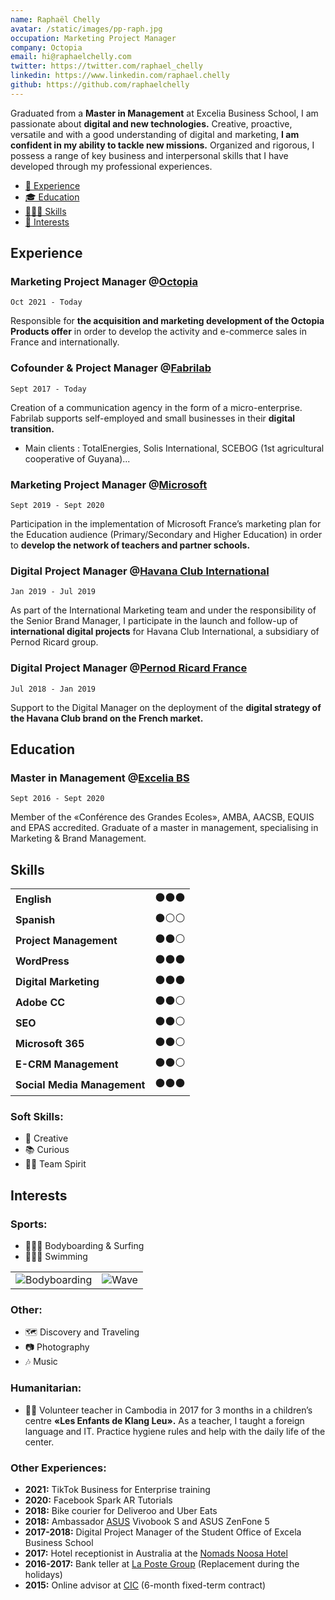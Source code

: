 ```yaml
---
name: Raphaël Chelly
avatar: /static/images/pp-raph.jpg
occupation: Marketing Project Manager
company: Octopia
email: hi@raphaelchelly.com
twitter: https://twitter.com/raphael_chelly
linkedin: https://www.linkedin.com/raphael.chelly
github: https://github.com/raphaelchelly
---
```


Graduated from a **Master in Management** at Excelia Business School, I am passionate about **digital and new technologies.** Creative, proactive, versatile and with a good understanding of digital and marketing, **I am confident in my ability to tackle new missions.** Organized and rigorous, I possess a range of key business and interpersonal skills that I have developed through my professional experiences.

- [💼 Experience](#experience)
- [🎓 Education](#education)
- [🤹🏼‍♂️ Skills](#skills)
- [🏐 Interests](#interests)

## Experience

### Marketing Project Manager @**[Octopia](https://octopia.com)**

`Oct 2021 - Today`

Responsible for **the acquisition and marketing development of the Octopia Products offer** in order to develop the activity and e-commerce sales in France and internationally.

### Cofounder & Project Manager @[Fabrilab](https://fabrilab.net)

`Sept 2017 - Today`

Creation of a communication agency in the form of a micro-enterprise. Fabrilab supports self-employed and small businesses in their **digital transition.**

- Main clients : TotalEnergies, Solis International, SCEBOG (1st agricultural cooperative of Guyana)...

### Marketing Project Manager @[Microsoft](https://microsoft.net)

`Sept 2019 - Sept 2020`

Participation in the implementation of Microsoft France’s marketing plan for the Education audience (Primary/Secondary and Higher Education) in order to **develop the network of teachers and partner schools.**

### Digital Project Manager @[Havana Club International](https://havana-club.com)

`Jan 2019 - Jul 2019`

As part of the International Marketing team and under the responsibility of the Senior Brand Manager, I participate in the launch and follow-up of **international digital projects** for Havana Club International, a subsidiary of Pernod Ricard group.

### Digital Project Manager @[Pernod Ricard France](https://www.pernod-ricard.com/fr/nos-marches/france)

`Jul 2018 - Jan 2019`

Support to the Digital Manager on the deployment of the **digital strategy of the Havana Club brand on the French market.**

## Education

### Master in Management @[Excelia BS](https://www.excelia-group.com)

`Sept 2016 - Sept 2020`

Member of the «Conférence des Grandes Ecoles», AMBA, AACSB, EQUIS and EPAS accredited. Graduate of a master in management, specialising in Marketing & Brand Management.

## Skills

|                             |        |
| --------------------------- | ------ |
| **English**                 | ⚫⚫⚫ |
| **Spanish**                 | ⚫⚪⚪ |
| **Project Management**      | ⚫⚫⚪ |
| **WordPress**               | ⚫⚫⚫ |
| **Digital Marketing**       | ⚫⚫⚫ |
| **Adobe CC**                | ⚫⚫⚪ |
| **SEO**                     | ⚫⚫⚪ |
| **Microsoft 365**           | ⚫⚫⚪ |
| **E-CRM Management**        | ⚫⚫⚪ |
| **Social Media Management** | ⚫⚫⚫ |

### Soft Skills:

- 🎨 Creative
- 📚 Curious
- 🤝🏼 Team Spirit

## Interests

### Sports:

- 🏄🏽‍♂️ Bodyboarding & Surfing
- 🏊🏼‍♂️ Swimming

|                                                       |                                         |
| ----------------------------------------------------- | --------------------------------------- |
| ![Bodyboarding](/static/images/bodyboarding-raph.jpg) | ![Wave](/static/images/wave-france.jpg) |

### Other:

- 🗺️ Discovery and Traveling
- 📷 Photography
- 🎶 Music

### Humanitarian:

- 🤝🏼 Volunteer teacher in Cambodia in 2017 for 3 months in a children’s centre **«Les Enfants de Klang Leu».** As a teacher, I taught a foreign language and IT. Practice hygiene rules and help with the daily life of the center.

### Other Experiences:

- **2021:** TikTok Business for Enterprise training
- **2020:** Facebook Spark AR Tutorials
- **2018:** Bike courier for Deliveroo and Uber Eats
- **2018:** Ambassador [ASUS](https://www.asus.com/fr/) Vivobook S and ASUS ZenFone 5
- **2017-2018:** Digital Project Manager of the Student Office of Excela Business School
- **2017:** Hotel receptionist in Australia at the [Nomads Noosa Hotel](https://nomadsworld.com/australia/nomads-noosa/)
- **2016-2017:** Bank teller at [La Poste Group](https://www.lapostegroupe.com/fr) (Replacement during the holidays)
- **2015:** Online advisor at [CIC](https://www.cic.fr/fr/index.html) (6-month fixed-term contract)
